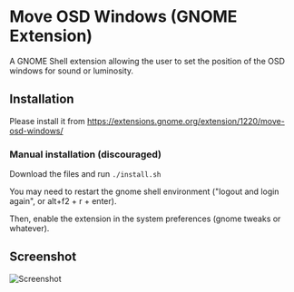 # Move OSD Windows (GNOME Extension)

A GNOME Shell extension allowing the user to set the position of the OSD windows
for sound or luminosity.

## Installation

Please install it from <https://extensions.gnome.org/extension/1220/move-osd-windows/>

### Manual installation (discouraged)

Download the files and run `./install.sh`

You may need to restart the gnome shell environment ("logout and login again",
or alt+f2 + r + enter).

Then, enable the extension in the system preferences (gnome tweaks or whatever).

## Screenshot

![Screenshot](http://i.imgur.com/uJPgGkD.png)
<!--TODO mettre un truc à jour-->

